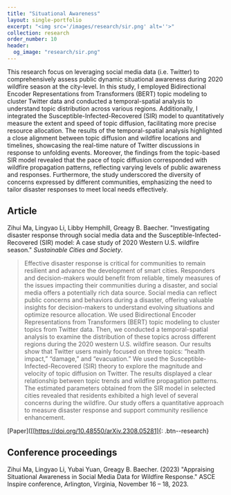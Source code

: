 ```yaml
---
title: "Situational Awareness"
layout: single-portfolio
excerpt: "<img src='/images/research/sir.png' alt=''>"
collection: research
order_number: 10
header: 
  og_image: "research/sir.png"
---
```




This research focus on leveraging social media data (i.e. Twitter) to comprehensively assess public dynamic situational awareness during 2020 wildfire season at the city-level. In this study, I employed Bidirectional Encoder Representations from Transformers (BERT) topic modeling to cluster Twitter data and conducted a temporal-spatial analysis to understand topic distribution across various regions. Additionally, I integrated the Susceptible-Infected-Recovered (SIR) model to quantitatively measure the extent and speed of topic diffusion, facilitating more precise resource allocation. The results of the temporal-spatial analysis highlighted a close alignment between topic diffusion and wildfire locations and timelines, showcasing the real-time nature of Twitter discussions in response to unfolding events. Moreover, the findings from the topic-based SIR model revealed that the pace of topic diffusion corresponded with wildfire propagation patterns, reflecting varying levels of public awareness and responses. Furthermore, the study underscored the diversity of concerns expressed by different communities, emphasizing the need to tailor disaster responses to meet local needs effectively. 

## Article

Zihui Ma, Lingyao Li, Libby Hemphill, Greagy B. Baecher. "Investigating disaster response through social media data and the Susceptible-Infected-Recovered (SIR) model: A case study of 2020 Western U.S. wildfire season." *Sustainable Cities and Society*.

> Effective disaster response is critical for communities to remain resilient and advance the development of smart cities. Responders and decision-makers would benefit from reliable, timely measures of the issues impacting their communities during a disaster, and social media offers a potentially rich data source. Social media can reflect public concerns and behaviors during a disaster, offering valuable insights for decision-makers to understand evolving situations and optimize resource allocation. We used Bidirectional Encoder Representations from Transformers (BERT) topic modeling to cluster topics from Twitter data. Then, we conducted a temporal-spatial analysis to examine the distribution of these topics across different regions during the 2020 western U.S. wildfire season. Our results show that Twitter users mainly focused on three topics: “health impact,” “damage,” and “evacuation.” We used the Susceptible-Infected-Recovered (SIR) theory to explore the magnitude and velocity of topic diffusion on Twitter. The results displayed a clear relationship between topic trends and wildfire propagation patterns. The estimated parameters obtained from the SIR model in selected cities revealed that residents exhibited a high level of several concerns during the wildfire. Our study offers a quantitative approach to measure disaster response and support community resilience enhancement.

[Paper]([[https://doi.org/10.48550/arXiv.2308.05281]{: .btn--research} 

## Conference proceedings 
Zihui Ma, Lingyao Li, Yubai Yuan, Greagy B. Baecher. (2023) "Appraising Situational Awareness in Social Media Data for Wildfire Response." ASCE Inspire conference, Arlington, Virginia, November 16 – 18, 2023. 




